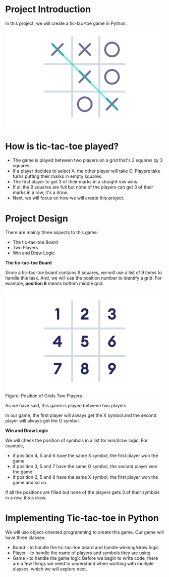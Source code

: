# Project Introduction
In this project, we will create a tic-tac-toe game in Python.
![tic tac toe](../../images/python2-6.2.1.png)


# How is tic-tac-toe played?
- The game is played between two players on a grid that's 3 squares by 3 squares. 
- If a player decides to select X, the other player will take O. Players take turns putting their marks in empty squares. 
- The first player to get 3 of their marks in a straight row wins. 
- If all the 9 squares are full but none of the players can get 3 of their marks in a row, it's a draw. 
- Next, we will focus on how we will create this project.

# Project Design
There are mainly three aspects to this game:

- The tic-tac-toe Board 
- Two Players 
- Win and Draw Logic 

**The tic-tac-toe Board**

Since a tic-tac-toe board contains 9 squares, we will use a list of 9 items to handle this task. And, we will use the position number to identify a grid. For example, **position 8** means bottom middle grid.

![Working of Tic-tac-toe in Python](../../images/python2-6.2.2.png)
Figure: Position of Grids
Two Players

As we have said, this game is played between two players.

In our game, the first player will always get the X symbol and the second player will always get the O symbol.

**Win and Draw Logic**

We will check the position of symbols in a list for win/draw logic. For example,

- if position 4, 5 and 6 have the same X symbol, the first player won the game 
- if position 3, 5 and 7 have the same O symbol, the second player won the game 
- if position 2, 5 and 8 have the same X symbol, the first player won the game and so on.

If all the positions are filled but none of the players gets 3 of their symbols in a row, it's a draw.

# Implementing Tic-tac-toe in Python
We will use object-oriented programming to create this game. Our game will have three classes:

- Board - to handle the tic-tac-toe board and handle winning/draw logic 
- Player - to handle the name of players and symbols they are using 
- Game - to handle the game logic
Before we begin to write code, there are a few things we need to understand when working with multiple classes, which we will explore next.

